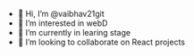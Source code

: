 - 👋 Hi, I’m @vaibhav21git
- 👀 I’m interested in webD
- 🌱 I’m currently in learing stage 
- 💞️ I’m looking to collaborate on React projects


